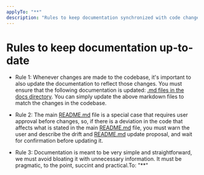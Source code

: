 ```yaml
---
applyTo: "**"
description: "Rules to keep documentation synchronized with code changes"
---
```


# Rules to keep documentation up-to-date

- Rule 1: Whenever changes are made to the codebase, it's important to also update the documentation to reflect those changes. You must ensure that the following documentation is updated: [.md files in the docs directory](../../docs/). You can simply update the above markdown files to match the changes in the codebase. 

- Rule 2: The main [README.md](../../README.md) file is a special case that requires user approval before changes, so, if there is a deviation in the code that affects what is stated in the main [README.md](../../README.md) file, you must warn the user and describe the drift and [README.md](../../README.md) update proposal, and wait for confirmation before updating it. 

- Rule 3: Documentation is meant to be very simple and straightforward, we must avoid bloating it with unnecessary information. It must be pragmatic, to the point, succint and practical.To: "**"